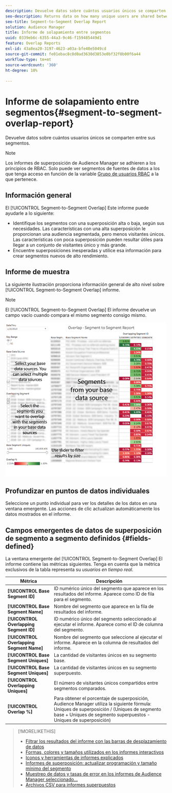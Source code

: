 ```yaml
---
description: Devuelve datos sobre cuántos usuarios únicos se comparten entre sus segmentos.
seo-description: Returns data on how many unique users are shared between your segments.
seo-title: Segment-to-Segment Overlap Report
solution: Audience Manager
title: Informe de solapamiento entre segmentos
uuid: 0339eb6c-6355-44a3-9c46-f159485449d1
feature: Overlap Reports
exl-id: 43a8ea20-3197-4623-a03a-bfe40e5049cd
source-git-commit: fe01ebac8c0d0ad3630d3853e0bf32f0b00f6a44
workflow-type: tm+mt
source-wordcount: '360'
ht-degree: 10%

---
```


# Informe de solapamiento entre segmentos{#segment-to-segment-overlap-report}

Devuelve datos sobre cuántos usuarios únicos se comparten entre sus segmentos.

>[!NOTE]
>
>Los informes de superposición de Audience Manager se adhieren a los principios de RBAC. Solo puede ver segmentos de fuentes de datos a los que tenga acceso en función de la variable [Grupo de usuarios RBAC](/help/using/features/administration/administration-overview.md) a la que pertenece.

<!-- 

c_segment_segment_overlap.xml

 -->

## Información general

El [!UICONTROL Segment-to-Segment Overlap] Este informe puede ayudarle a lo siguiente:

* Identifique los segmentos con una superposición alta o baja, según sus necesidades. Las características con una alta superposición le proporcionan una audiencia segmentada, pero menos visitantes únicos. Las características con poca superposición pueden resultar útiles para llegar a un conjunto de visitantes único y más grande.
* Encuentre superposiciones inesperadas y utilice esa información para crear segmentos nuevos de alto rendimiento.

## Informe de muestra

La siguiente ilustración proporciona información general de alto nivel sobre [!UICONTROL Segment-to-Segment Overlap] informe.

>[!NOTE]
>
>El [!UICONTROL Segment-to-Segment Overlap] El informe devuelve un campo vacío cuando compara el mismo segmento consigo mismo.

![](assets/segment-to-segment-overlap.png)

## Profundizar en puntos de datos individuales

Seleccione un punto individual para ver los detalles de los datos en una ventana emergente. Las acciones de clic actualizan automáticamente los datos mostrados en el informe.

## Campos emergentes de datos de superposición de segmento a segmento definidos {#fields-defined}

<!-- 

r_s2s_data_pop.xml

 -->

La ventana emergente del [!UICONTROL Segment-to-Segment Overlap] El informe contiene las métricas siguientes. Tenga en cuenta que la métrica exclusivos de la tabla representa su *usuarios en tiempo real*.

| Métrica | Descripción |
|---|---|
| **[!UICONTROL Base Segment ID]** | ID numérico único del segmento que aparece en los resultados del informe. Aparece como ID de fila para el segmento. |
| **[!UICONTROL Base Segment Name]** | Nombre del segmento que aparece en la fila de resultados del informe. |
| **[!UICONTROL Overlapping Segment ID]** | ID numérico único del segmento seleccionado al ejecutar el informe. Aparece como el ID de columna del segmento. |
| **[!UICONTROL Overlapping Segment Name]** | Nombre del segmento que seleccione al ejecutar el informe. Aparece en la columna de resultados del informe. |
| **[!UICONTROL Base Segment Uniques]** | La cantidad de visitantes únicos en su segmento base. |
| **[!UICONTROL Base Segment Uniques]** | La cantidad de visitantes únicos en su segmento superpuesto. |
| **[!UICONTROL Overlapping Uniques]** | El número de visitantes únicos compartidos entre segmentos comparados. |
| **[!UICONTROL Overlap %]** | Para obtener el porcentaje de superposición, Audience Manager utiliza la siguiente fórmula: Uniques de superposición / (Uniques de segmento base + Uniques de segmento superpuestos - Uniques de superposición) |



>[!MORELIKETHIS]
>
>* [Filtrar los resultados del informe con las barras de desplazamiento de datos](../../reporting/dynamic-reports/data-sliders.md)
>* [Formas, colores y tamaños utilizados en los informes interactivos](../../reporting/dynamic-reports/interactive-report-technology.md#shapes-colors-sizes)
>* [Iconos y herramientas de informes explicados](../../reporting/dynamic-reports/interactive-report-technology.md#icons-tools-explained)
>* [Informes de superposición: actualizar programación y tamaño mínimo del segmento](../../reporting/dynamic-reports/overlap-minimum-segment-size.md)
>* [Muestreo de datos y tasas de error en los informes de Audience Manager seleccionado...](../../reporting/report-sampling.md)
>* [Archivos CSV para informes superpuestos](../../reporting/dynamic-reports/overlap-csv-files.md)

